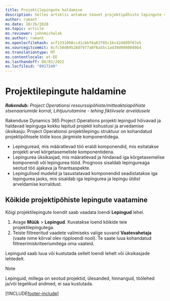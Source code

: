 ```yaml
---
title: Projektilepingute haldamine
description: Selles artiklis antakse teavet projektipõhiste lepingute vaatamise kohta.
author: rumant
ms.date: 10/26/2020
ms.topic: article
ms.reviewer: johnmichalak
ms.author: rumant
ms.openlocfilehash: acf1331068ccd1cbbf6a63f85c1bc424889f67e5
ms.sourcegitcommit: 6cfc50d89528df977a8f6a55c1ad39d99800d9b4
ms.translationtype: MT
ms.contentlocale: et-EE
ms.lasthandoff: 06/03/2022
ms.locfileid: "8917249"
---
```

# <a name="manage-project-contracts"></a>Projektilepingute haldamine

_**Rakendub:** Project Operationsi ressurssipõhiste/mitteaktsiapõhiste stsenaariumide korral,  Lihtjuurutamine - tehing fiktiivsele arveldusele_

Rakenduse Dynamics 365 Project Operations projekti lepingud hõivavad ja haldavad lepinguga kokku lepitud projekti kohustusi ja arvedamise üksikasju. Project Operationsi projektilepingu struktuur on kohandatud projektipõhisele tööle koos järgmiste komponentidega.

- Lepinguread, mis määratlevad töö eraldi komponendid, mis esitatakse projekti arvel kõrgetasemeliste komponentidena.
- Lepingurea üksikasjad, mis määratlevad ja hindavad iga kõrgetasemelise komponendi või lepingurea tööd. Prognoos sisaldab lepingureaga seotud töö ajakava ja finantsaspekte.
- Lepingulised mudelid ja tasustatavad komponendid seadistatakse iga lepingurea jaoks, mis sisaldab iga lepingurea ja lepingu üldist arveldamise korraldust.

## <a name="view-all-project-based-contracts"></a>Kõikide projektipõhiste lepingute vaatamine

Kõigi projektilepingute loendit saab vaadata loendi **Lepingud** lehel. 

1. Avage **Müük** > **Lepingud**. Kuvatakse loend kõikide teie projektilepingutega. 
2. Teiste filtreeritud vaadete valimiseks valige suvand **Vaatevahetaja** (vaate nime kõrval olev ripploendi nool). Te saate luua kohandatud filtreerimiskriteeriumitega oma vaateid.

Lepinguid saab luua või kustutada sellelt loendi lehelt või üksikasjade lehtedelt.

> [!NOTE]
> Lepinguid, millega on seotud projektid, ülesanded, hinnangud, töölehed ja/või tegelikud andmed, ei saa kustutada. 


[!INCLUDE[footer-include](../../includes/footer-banner.md)]
